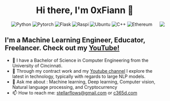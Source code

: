 <h1 align="center">Hi there, I'm 0xFiann 👋</h1>

<div align="center">
<img src="https://pbs.twimg.com/profile_banners/1661314985191145475/1706345715/1500x500" align="right">
</div>

<div align="center">  

![Python](https://img.shields.io/badge/-Python-%233776ab?logo=python&style=for-the-badge&logoColor=white)
![Pytorch](https://img.shields.io/badge/-PyTorch-%23EE4C2C.svg?style=for-the-badge&logo=PyTorch&logoColor=white)
![Flask](https://img.shields.io/badge/-Flask-%23eeeeee?logo=flask&style=for-the-badge&logoColor=black)
![Raspi](https://img.shields.io/badge/-RaspberryPi-C51A4A?style=for-the-badge&logo=Raspberry-Pi)
![Ubuntu](https://img.shields.io/badge/Ubuntu-E95420?style=for-the-badge&logo=ubuntu&logoColor=white)
![C++](https://img.shields.io/badge/-C%2B%2B-00599C?style=for-the-badge&logo=c%2B%2B&logoColor=white)
![Ethereum](https://img.shields.io/badge/Ethereum-3C3C3D?style=for-the-badge&logo=Ethereum&logoColor=white)

</div>

## I'm a Machine Learning Engineer, Educator, Freelancer. Check out my [YouTube!](https://www.youtube.com/)
- :brain: I have a Bachelor of Science  in Computer Engineering from the University of Cincinnati.
- 🔭 Through my contract work and my [Youtube channel](https://www.youtube.com/) I explore the latest in technology, typically with regards to large NLP models.
- 💬 Ask me about : Machine learning, Deep learning, Computer vision, Natural language processing, and Cryptocurrency
- 📫 How to reach me: stellarflows@gmail.com or [c365d.com](https://)
